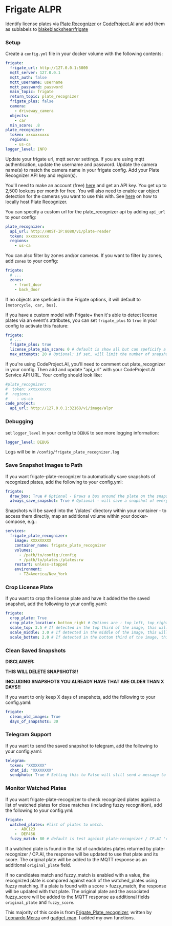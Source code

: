 # Frigate ALPR

Identify license plates via [Plate Recognizer](https://guides.platerecognizer.com/) or [CodeProject.AI](https://www.codeproject.com/) and add them as sublabels to [blakeblackshear/frigate](https://github.com/blakeblackshear/frigate)

### Setup

Create a `config.yml` file in your docker volume with the following contents:

```yml
frigate:
  frigate_url: http://127.0.0.1:5000
  mqtt_server: 127.0.0.1
  mqtt_auth: false
  mqtt_username: username
  mqtt_password: password
  main_topic: frigate
  return_topic: plate_recognizer
  frigate_plus: false
  camera:
    - driveway_camera
  objects:
    - car
  min_score: .8
plate_recognizer:
  token: xxxxxxxxxx
  regions: 
    - us-ca
logger_level: INFO
```

Update your frigate url, mqtt server settings. If you are using mqtt authentication, update the username and password. Update the camera name(s) to match the camera name in your frigate config. Add your Plate Recognizer API key and region(s).

You'll need to make an account (free) [here](https://app.platerecognizer.com/accounts) and get an API key. You get up to 2,500 lookups per month for free. You will also need to enable car object detection for the cameras you want to use this with. See [here](https://guides.platerecognizer.com/docs/snapshot/getting-started/) on how to locally host Plate Recognizer.

You can specify a custom url for the plate_recognizer api by adding `api_url` to your config:

```yml
plate_recognizer:
  api_url: http://HOST-IP:8080/v1/plate-reader
  token: xxxxxxxxxx
  regions: 
    - us-ca
```

You can also filter by zones and/or cameras. If you want to filter by zones, add `zones` to your config:

```yml
frigate:
  # ...
  zones:
    - front_door
    - back_door
```

If no objects are speficied in the Frigate options, it will default to `[motorcycle, car, bus]`.

If you have a custom model with Frigate+ then it's able to detect license plates via an event's attributes, you can set `frigate_plus` to `true` in your config to activate this feature:

```yaml
frigate:
  # ... 
  frigate_plus: true
  license_plate_min_score: 0 # default is show all but can speficify a min score from 0 - 1 for example 0.8
  max_attempts: 20 # Optional: if set, will limit the number of snapshots sent for recognition for any particular event. 
```

If you're using CodeProject.AI, you'll need to comment out plate_recognizer in your config. Then add and update "api_url" with your CodeProject.AI Service API URL. Your config should look like:

```yml
#plate_recognizer:
#  token: xxxxxxxxxx
#  regions: 
#    - us-ca
code_project:
  api_url: http://127.0.0.1:32168/v1/image/alpr
```

### Debugging

set `logger_level` in your config to `DEBUG` to see more logging information:

```yml
logger_level: DEBUG
```

Logs will be in `/config/frigate_plate_recognizer.log`

### Save Snapshot Images to Path

If you want frigate-plate-recognizer to automatically save snapshots of recognized plates, add the following to your config.yml:

```yml
frigate:
  draw_box: True # Optional - Draws a box around the plate on the snapshot along with the license plate text (Required Frigate plus setting)
  always_save_snapshot: True # Optional - will save a snapshot of every event sent to frigate_plate_recognizer, even if no plate is detected
```

Snapshots will be saved into the '/plates' directory within your container - to access them directly, map an additional volume within your docker-compose, e.g.:

```yml
services:
  frigate_plate_recognizer:
    image: XXXXXXXXX
    container_name: frigate_plate_recognizer
    volumes:
      - /path/to/config:/config
      - /path/to/plates:/plates:rw
    restart: unless-stopped
    environment:
      - TZ=America/New_York
```

### Crop License Plate

If you want to crop the license plate and have it added the the saved snapshot, add the following to your config.yaml:
```yml
frigate:
  crop_plate: True
  crop_plate_location: bottom_right # Options are : top_left, top_right, bottom_left and bottom_right
  scale_top: 3.5 # If detected in the top third of the image, this will make the cropped license plate bigger or smaller on the saved snapshot.
  scale_middle: 3.0 # If detected in the middle of the image, this will make the cropped license plate bigger or smaller on the saved snapshot.
  scale_bottom: 2.0 # If detected in the bottom third of the image, this will make the cropped license plate bigger or smaller on the saved snapshot.
```

### Clean Saved Snapshots
**DISCLAIMER:**

**THIS WILL DELETE SNAPSHOTS!!**

**INCLUDING SNAPSHOTS YOU ALREADY HAVE THAT ARE OLDER THAN X DAYS!!**

If you want to only keep X days of snapshots, add the following to your config.yaml:
```yml
frigate:
  clean_old_images: True
  days_of_snapshots: 30
```

### Telegram Support

If you want to send the saved snapshot to telegram, add the following to your config.yaml:

```yml
telegram:
  token: "XXXXXXX"
  chat_id: "XXXXXXXX"
  sendphoto: True # Setting this to False will still send a message to Telegram with the Plate Number and Score.
```

### Monitor Watched Plates

If you want frigate-plate-recognizer to check recognized plates against a list of watched plates for close matches (including fuzzy recognition), add the following to your config.yml:

```yml
frigate:
  watched_plates: #list of plates to watch.
    -  ABC123
    -  DEF456
  fuzzy_match: 80 # default is test against plate-recognizer / CP.AI 'candidates' only, but can specify a min score for fuzzy matching if no candidates match watched plates from 0 - 100 for example 80
```

If a watched plate is found in the list of candidates plates returned by plate-recognizer / CP.AI, the response will be updated to use that plate and its score. The original plate will be added to the MQTT response as an additional `original_plate` field.

If no candidates match and fuzzy_match is enabled with a value, the recognized plate is compared against each of the watched_plates using fuzzy matching. If a plate is found with a score > fuzzy_match, the response will be updated with that plate. The original plate and the associated fuzzy_score will be added to the MQTT response as additional fields `original_plate` and `fuzzy_score`.

This majority of this code is from [Frigate_Plate_recognizer](https://github.com/ljmerza/frigate_plate_recognizer), written by [Leonardo Merza](https://github.com/ljmerza) and [gadget-man](https://github.com/gadget-man). I added my own functions.
